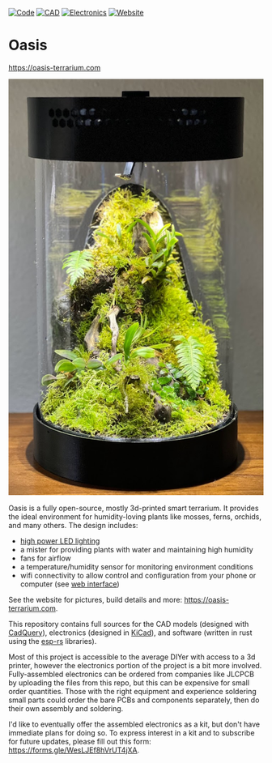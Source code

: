 [![Code](https://github.com/justbuchanan/oasis/actions/workflows/code.yml/badge.svg)](https://github.com/justbuchanan/oasis/actions/workflows/code.yml) [![CAD](https://github.com/justbuchanan/oasis/actions/workflows/cad.yml/badge.svg)](https://github.com/justbuchanan/oasis/actions/workflows/cad.yml) [![Electronics](https://github.com/justbuchanan/oasis/actions/workflows/electronics.yml/badge.svg)](https://github.com/justbuchanan/oasis/actions/workflows/electronics.yml) [![Website](https://github.com/justbuchanan/oasis/actions/workflows/website.yml/badge.svg)](https://github.com/justbuchanan/oasis/actions/workflows/website.yml)

# Oasis

https://oasis-terrarium.com

![terrarium pic](website/static/images/mainpage_terrarium_pic.jpg)

Oasis is a fully open-source, mostly 3d-printed smart terrarium. It provides the ideal environment for humidity-loving plants like mosses, ferns, orchids, and many others. The design includes:

- [high power LED lighting](https://oasis-terrarium.com/docs/random_notes/#light-intensity)
- a mister for providing plants with water and maintaining high humidity
- fans for airflow
- a temperature/humidity sensor for monitoring environment conditions
- wifi connectivity to allow control and configuration from your phone or computer (see [web interface](https://oasis-terrarium.com/docs/usage_guide/#web-interface))

See the website for pictures, build details and more: https://oasis-terrarium.com.

This repository contains full sources for the CAD models (designed with [CadQuery](https://github.com/cadquery/cadquery)), electronics (designed in [KiCad](https://www.kicad.org/)), and software (written in rust using the [esp-rs](https://github.com/esp-rs) libraries).

Most of this project is accessible to the average DIYer with access to a 3d printer, however the electronics portion of the project is a bit more involved. Fully-assembled electronics can be ordered from companies like JLCPCB by uploading the files from this repo, but this can be expensive for small order quantities. Those with the right equipment and experience soldering small parts could order the bare PCBs and components separately, then do their own assembly and soldering.

I'd like to eventually offer the assembled electronics as a kit, but don't have immediate plans for doing so. To express interest in a kit and to subscribe for future updates, please fill out this form: https://forms.gle/WesLJEf8hVrUT4jXA.
